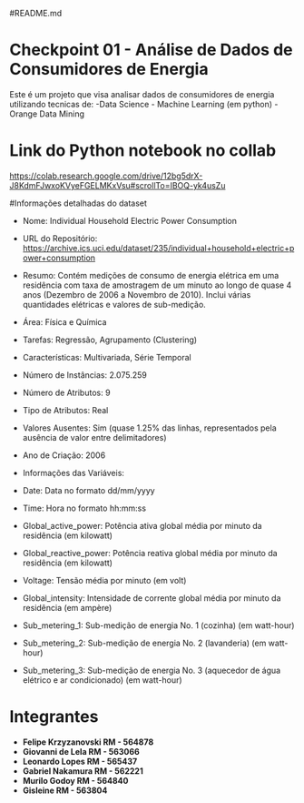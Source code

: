 #README.md
# **Checkpoint 01 - Análise de Dados de Consumidores de Energia**

Este é um projeto que visa analisar dados de consumidores de energia utilizando tecnicas de: -Data Science - Machine Learning (em python) -Orange Data Mining

# Link do Python notebook no collab 
https://colab.research.google.com/drive/12bg5drX-J8KdmFJwxoKVyeFGELMKxVsu#scrollTo=IBOQ-yk4usZu

#Informações detalhadas do dataset

* Nome: Individual Household Electric Power Consumption
* URL do Repositório: https://archive.ics.uci.edu/dataset/235/individual+household+electric+power+consumption
* Resumo: Contém medições de consumo de energia elétrica em uma residência com taxa de amostragem de um minuto ao longo de quase 4 anos (Dezembro de 2006 a Novembro de 2010). Inclui várias quantidades elétricas e valores de sub-medição.
* Área: Física e Química
* Tarefas: Regressão, Agrupamento (Clustering)
* Características: Multivariada, Série Temporal
* Número de Instâncias: 2.075.259
* Número de Atributos: 9
* Tipo de Atributos: Real
* Valores Ausentes: Sim (quase 1.25% das linhas, representados pela ausência de valor entre delimitadores)
* Ano de Criação: 2006
* Informações das Variáveis:

* Date: Data no formato dd/mm/yyyy
* Time: Hora no formato hh:mm:ss
* Global_active_power: Potência ativa global média por minuto da residência (em kilowatt)
* Global_reactive_power: Potência reativa global média por minuto da residência (em kilowatt)
* Voltage: Tensão média por minuto (em volt)
* Global_intensity: Intensidade de corrente global média por minuto da residência (em ampère)
* Sub_metering_1: Sub-medição de energia No. 1 (cozinha) (em watt-hour)
* Sub_metering_2: Sub-medição de energia No. 2 (lavanderia) (em watt-hour)
* Sub_metering_3: Sub-medição de energia No. 3 (aquecedor de água elétrico e ar condicionado) (em watt-hour)



# Integrantes

* **Felipe Krzyzanovski RM - 564878**
* **Giovanni de Lela RM - 563066**
* **Leonardo Lopes RM - 565437**
* **Gabriel Nakamura RM - 562221**
* **Murilo Godoy RM - 564840**
* **Gisleine RM - 563804**
 
